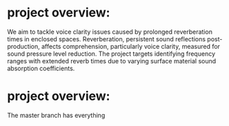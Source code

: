 # project overview:
We aim to tackle voice clarity issues caused by prolonged reverberation times in enclosed spaces. Reverberation, persistent sound reflections post-production, affects comprehension, particularly voice clarity, measured for sound pressure level reduction. The project targets identifying frequency ranges with extended reverb times due to varying surface material sound absorption coefficients.

# project overview:
The master branch has everything
